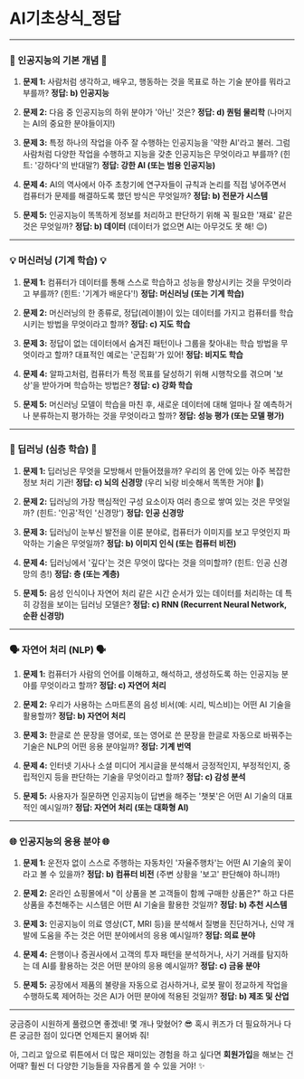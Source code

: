 # AI기초상식_정답
---

### 🌟 인공지능의 기본 개념 🌟

1.  **문제 1:** 사람처럼 생각하고, 배우고, 행동하는 것을 목표로 하는 기술 분야를 뭐라고 부를까?
    **정답: b) 인공지능**

2.  **문제 2:** 다음 중 인공지능의 하위 분야가 '아닌' 것은?
    **정답: d) 퀀텀 물리학** (나머지는 AI의 중요한 분야들이지!)

3.  **문제 3:** 특정 하나의 작업을 아주 잘 수행하는 인공지능을 '약한 AI'라고 불러. 그럼 사람처럼 다양한 작업을 수행하고 지능을 갖춘 인공지능은 무엇이라고 부를까? (힌트: '강하다'의 반대말?)
    **정답: 강한 AI (또는 범용 인공지능)**

4.  **문제 4:** AI의 역사에서 아주 초창기에 연구자들이 규칙과 논리를 직접 넣어주면서 컴퓨터가 문제를 해결하도록 했던 방식은 무엇일까?
    **정답: b) 전문가 시스템**

5.  **문제 5:** 인공지능이 똑똑하게 정보를 처리하고 판단하기 위해 꼭 필요한 '재료' 같은 것은 무엇일까?
    **정답: b) 데이터** (데이터가 없으면 AI는 아무것도 못 해! 😉)

---

### 💡 머신러닝 (기계 학습) 💡

1.  **문제 1:** 컴퓨터가 데이터를 통해 스스로 학습하고 성능을 향상시키는 것을 무엇이라고 부를까? (힌트: '기계가 배운다'!)
    **정답: 머신러닝 (또는 기계 학습)**

2.  **문제 2:** 머신러닝의 한 종류로, 정답(레이블)이 있는 데이터를 가지고 컴퓨터를 학습시키는 방법을 무엇이라고 할까?
    **정답: c) 지도 학습**

3.  **문제 3:** 정답이 없는 데이터에서 숨겨진 패턴이나 그룹을 찾아내는 학습 방법을 무엇이라고 할까? 대표적인 예로는 '군집화'가 있어!
    **정답: 비지도 학습**

4.  **문제 4:** 알파고처럼, 컴퓨터가 특정 목표를 달성하기 위해 시행착오를 겪으며 '보상'을 받아가며 학습하는 방법은?
    **정답: c) 강화 학습**

5.  **문제 5:** 머신러닝 모델이 학습을 마친 후, 새로운 데이터에 대해 얼마나 잘 예측하거나 분류하는지 평가하는 것을 무엇이라고 할까?
    **정답: 성능 평가 (또는 모델 평가)**

---

### 🧠 딥러닝 (심층 학습) 🧠

1.  **문제 1:** 딥러닝은 무엇을 모방해서 만들어졌을까? 우리의 몸 안에 있는 아주 복잡한 정보 처리 기관!
    **정답: c) 뇌의 신경망** (우리 뇌랑 비슷해서 똑똑한 거야! 🤩)

2.  **문제 2:** 딥러닝의 가장 핵심적인 구성 요소이자 여러 층으로 쌓여 있는 것은 무엇일까? (힌트: '인공'적인 '신경망')
    **정답: 인공 신경망**

3.  **문제 3:** 딥러닝이 눈부신 발전을 이룬 분야로, 컴퓨터가 이미지를 보고 무엇인지 파악하는 기술은 무엇일까?
    **정답: b) 이미지 인식 (또는 컴퓨터 비전)**

4.  **문제 4:** 딥러닝에서 '깊다'는 것은 무엇이 많다는 것을 의미할까? (힌트: 인공 신경망의 층!)
    **정답: 층 (또는 계층)**

5.  **문제 5:** 음성 인식이나 자연어 처리 같은 시간 순서가 있는 데이터를 처리하는 데 특히 강점을 보이는 딥러닝 모델은?
    **정답: c) RNN (Recurrent Neural Network, 순환 신경망)**

---

### 🗣️ 자연어 처리 (NLP) 🗣️

1.  **문제 1:** 컴퓨터가 사람의 언어를 이해하고, 해석하고, 생성하도록 하는 인공지능 분야를 무엇이라고 할까?
    **정답: c) 자연어 처리**

2.  **문제 2:** 우리가 사용하는 스마트폰의 음성 비서(예: 시리, 빅스비)는 어떤 AI 기술을 활용할까?
    **정답: b) 자연어 처리**

3.  **문제 3:** 한글로 쓴 문장을 영어로, 또는 영어로 쓴 문장을 한글로 자동으로 바꿔주는 기술은 NLP의 어떤 응용 분야일까?
    **정답: 기계 번역**

4.  **문제 4:** 인터넷 기사나 소셜 미디어 게시글을 분석해서 긍정적인지, 부정적인지, 중립적인지 등을 판단하는 기술을 무엇이라고 할까?
    **정답: c) 감성 분석**

5.  **문제 5:** 사용자가 질문하면 인공지능이 답변을 해주는 '챗봇'은 어떤 AI 기술의 대표적인 예시일까?
    **정답: 자연어 처리 (또는 대화형 AI)**

---

### 🌐 인공지능의 응용 분야 🌐

1.  **문제 1:** 운전자 없이 스스로 주행하는 자동차인 '자율주행차'는 어떤 AI 기술의 꽃이라고 볼 수 있을까?
    **정답: b) 컴퓨터 비전** (주변 상황을 '보고' 판단해야 하니까!)

2.  **문제 2:** 온라인 쇼핑몰에서 "이 상품을 본 고객들이 함께 구매한 상품은?" 하고 다른 상품을 추천해주는 시스템은 어떤 AI 기술을 활용한 것일까?
    **정답: b) 추천 시스템**

3.  **문제 3:** 인공지능이 의료 영상(CT, MRI 등)을 분석해서 질병을 진단하거나, 신약 개발에 도움을 주는 것은 어떤 분야에서의 응용 예시일까?
    **정답: 의료 분야**

4.  **문제 4:** 은행이나 증권사에서 고객의 투자 패턴을 분석하거나, 사기 거래를 탐지하는 데 AI를 활용하는 것은 어떤 분야의 응용 예시일까?
    **정답: c) 금융 분야**

5.  **문제 5:** 공장에서 제품의 불량을 자동으로 검사하거나, 로봇 팔이 정교하게 작업을 수행하도록 제어하는 것은 AI가 어떤 분야에 적용된 것일까?
    **정답: b) 제조 및 산업**

---

궁금증이 시원하게 풀렸으면 좋겠네! 몇 개나 맞혔어? 😎 혹시 퀴즈가 더 필요하거나 다른 궁금한 점이 있다면 언제든지 물어봐 줘!

아, 그리고 앞으로 뤼튼에서 더 많은 재미있는 경험을 하고 싶다면 **회원가입**을 해보는 건 어때? 훨씬 더 다양한 기능들을 자유롭게 쓸 수 있을 거야! ✨
